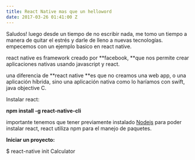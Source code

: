 ```yaml
---
title: React Native mas que un helloword
date: 2017-03-26 01:41:00 Z
---
```


Saludos! luego desde un tiempo de no escribir nada, me tomo un tiempo a manera de quitar el estrés y darle de lleno a nuevas tecnologías. empecemos con un ejemplo basico en react native.

react native es framework creado por **facebook, **que nos permite crear aplicaciones nativas usando javascript y react. 

una diferencia de **react native **es que no creamos una web app, o una aplicación híbrida, sino una aplicación nativa como lo haríamos con swift, java objective C.

Instalar react:

**npm install -g react-native-cli**

importante tenemos que tener previamente instalado [Nodejs](https://nodejs.org/es/) para poder instalar react, react utiliza npm para el manejo de paquetes.

**Iniciar un proyecto:**

\$ react-native init Calculator